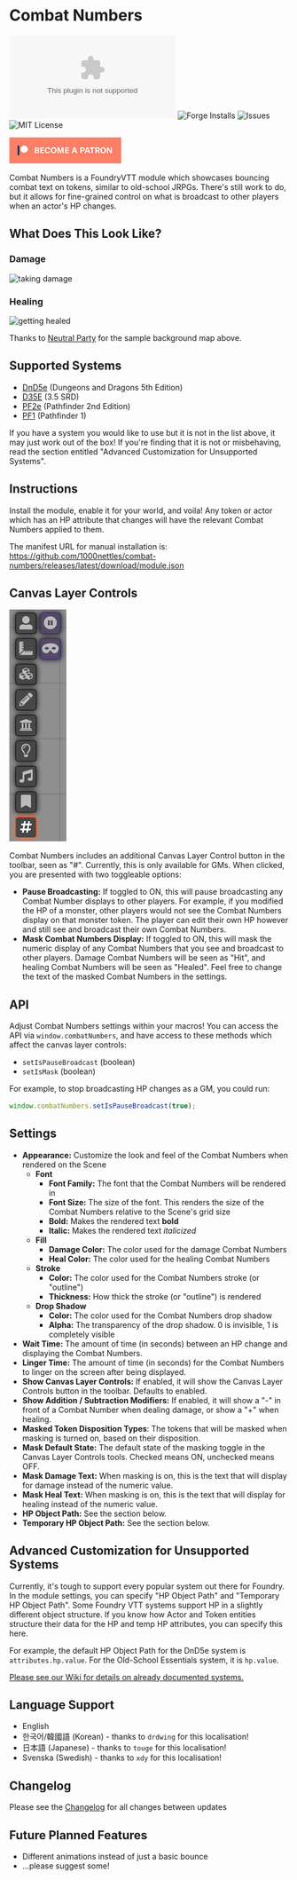 # Combat Numbers

![Downloads](https://img.shields.io/github/downloads/1000nettles/combat-numbers/latest/combat-numbers-v1.2.1.zip?style=flat-square)
![Forge Installs](https://img.shields.io/badge/dynamic/json?label=Forge%20Installs&query=package.installs&suffix=%25&url=https%3A%2F%2Fforge-vtt.com%2Fapi%2Fbazaar%2Fpackage%2Fcombat-numbers&style=flat-square)
![Issues](https://img.shields.io/github/issues/1000nettles/combat-numbers?style=flat-square)
![MIT License](https://img.shields.io/github/license/1000nettles/combat-numbers?style=flat-square)

[![Patreon](img/become_a_patron.png)](https://www.patreon.com/1000nettles)

Combat Numbers is a FoundryVTT module which showcases bouncing combat text on tokens, similar to old-school JRPGs. There's still work to do, but it allows for fine-grained control on what is broadcast to other players when an actor's HP changes. 

## What Does This Look Like?

### Damage
![taking damage](img/preview1.gif)

### Healing 
![getting healed](img/preview2.gif)

Thanks to [Neutral Party](https://www.patreon.com/neutralparty) for the sample background map above.

## Supported Systems

* [DnD5e](https://foundryvtt.com/packages/dnd5e/) (Dungeons and Dragons 5th Edition)
* [D35E](https://foundryvtt.com/packages/D35E/) (3.5 SRD)
* [PF2e](https://foundryvtt.com/packages/pf2e/) (Pathfinder 2nd Edition)
* [PF1](https://foundryvtt.com/packages/pf1/) (Pathfinder 1)

If you have a system you would like to use but it is not in the list above, it may just work out of the box! If you're finding that it is not or misbehaving, read the section entitled "Advanced Customization for Unsupported Systems".

## Instructions

Install the module, enable it for your world, and voila! Any token or actor which has an HP attribute that changes will have the relevant Combat Numbers applied to them.

The manifest URL for manual installation is: https://github.com/1000nettles/combat-numbers/releases/latest/download/module.json

## Canvas Layer Controls

![The Combat Numbers Canvas Layer Controls in the Toolbar](img/canvas_layer_controls.png)

Combat Numbers includes an additional Canvas Layer Control button in the toolbar, seen as "#". Currently, this is only available for GMs. When clicked, you are presented with two toggleable options:

* **Pause Broadcasting:** If toggled to ON, this will pause broadcasting any Combat Number displays to other players. For example, if you modified the HP of a monster, other players would not see the Combat Numbers display on that monster token. The player can edit their own HP however and still see and broadcast their own Combat Numbers.
* **Mask Combat Numbers Display:** If toggled to ON, this will mask the numeric display of any Combat Numbers that you see and broadcast to other players. Damage Combat Numbers will be seen as "Hit", and healing Combat Numbers will be seen as "Healed". Feel free to change the text of the masked Combat Numbers in the settings.

## API

Adjust Combat Numbers settings within your macros! You can access the API via `window.combatNumbers`, and have access to these methods which affect the canvas layer controls:
* `setIsPauseBroadcast` (boolean)
* `setIsMask` (boolean)

For example, to stop broadcasting HP changes as a GM, you could run:

```javascript
window.combatNumbers.setIsPauseBroadcast(true);
```

## Settings

* **Appearance:** Customize the look and feel of the Combat Numbers when rendered on the Scene
    * **Font**
        * **Font Family:** The font that the Combat Numbers will be rendered in
        * **Font Size:** The size of the font. This renders the size of the Combat Numbers relative to the Scene's grid size
        * **Bold:** Makes the rendered text **bold**
        * **Italic:** Makes the rendered text _italicized_
    * **Fill**
        * **Damage Color:** The color used for the damage Combat Numbers
        * **Heal Color:** The color used for the healing Combat Numbers
    * **Stroke**
      * **Color:** The color used for the Combat Numbers stroke (or "outline")
      * **Thickness:** How thick the stroke (or "outline") is rendered
    * **Drop Shadow**
      * **Color:** The color used for the Combat Numbers drop shadow
      * **Alpha:** The transparency of the drop shadow. 0 is invisible, 1 is completely visible
* **Wait Time:** The amount of time (in seconds) between an HP change and displaying the Combat Numbers.
* **Linger Time:** The amount of time (in seconds) for the Combat Numbers to linger on the screen after being displayed.
* **Show Canvas Layer Controls:** If enabled, it will show the Canvas Layer Controls button in the toolbar. Defaults to enabled.  
* **Show Addition / Subtraction Modifiers:** If enabled, it will show a "-" in front of a Combat Number when dealing damage, or show a "+" when healing.
* **Masked Token Disposition Types**: The tokens that will be masked when masking is turned on, based on their disposition.
* **Mask Default State:** The default state of the masking toggle in the Canvas Layer Controls tools. Checked means ON, unchecked means OFF.
* **Mask Damage Text:** When masking is on, this is the text that will display for damage instead of the numeric value.
* **Mask Heal Text:** When masking is on, this is the text that will display for healing instead of the numeric value.
* **HP Object Path:** See the section below.
* **Temporary HP Object Path:** See the section below.

## Advanced Customization for Unsupported Systems

Currently, it's tough to support every popular system out there for Foundry. In the module settings, you can specify "HP Object Path" and "Temporary HP Object Path". Some Foundry VTT systems support HP in a slightly different object structure. If you know how Actor and Token entities structure their data for the HP and temp HP attributes, you can specify this here.

For example, the default HP Object Path for the DnD5e system is `attributes.hp.value`. For the Old-School Essentials system, it is `hp.value`.

[Please see our Wiki for details on already documented systems.](https://github.com/1000nettles/combat-numbers/wiki/Advanced-Customization-for-Unsupported-Systems)

## Language Support

* English
* 한국어/韓國語 (Korean) - thanks to `drdwing` for this localisation!
* 日本語 (Japanese) - thanks to `touge` for this localisation!
* Svenska (Swedish) - thanks to `xdy` for this localisation!

## Changelog

Please see the [Changelog](https://github.com/1000nettles/combat-numbers/blob/main/CHANGELOG.md) for all changes between updates

## Future Planned Features

* Different animations instead of just a basic bounce
* ...please suggest some!
